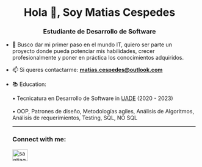 <h1 align="center">Hola 👋, Soy Matias Cespedes</h1>
<h3 align="center">Estudiante de Desarrollo de Software</h3>

- 🔭 Busco dar mi primer paso en el mundo IT, quiero ser parte un proyecto donde pueda potenciar mis habilidades, crecer profesionalmente y poner en práctica los conocimientos adquiridos.

- 📫 Si queres contactarme: **matias.cespedes@outlook.com**

- 📚 Education:
        <p align="left">  • Tecnicatura en Desarrollo de Software in [UADE](https://www.uade.edu.ar/) (2020 - 2023)<br/>
                                <br/>• OOP, Patrones de diseño, Metodologías agiles, Análisis de Algoritmos, Análisis de requerimientos, Testing, SQL, NO SQL <br/></p>

  <hr/>
  <h3 align="left">Connect with me:</h3>
  <p align="left">
    <a href="https://www.linkedin.com/in/matiascespedes/" target="blank">
        <img align="center" src="https://raw.githubusercontent.com/rahuldkjain/github-profile-readme-generator/master/src/images/icons/Social/linked-in-alt.svg" alt="santiago semhan" height="30" width="40" />
    </a>
  </p>
